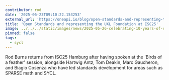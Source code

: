 ```yaml
---
contributor: rod
date: '2025-06-23T09:10:22.153253'
external_url: 'https://oneapi.io/blog/open-standards-and-representing-the-uxl-foundation-at-isc25/'
title: 'Open Standards and representing the UXL Foundation at ISC25'
image: ../../../static/images/news/2025-05-26-celebrating-10-years-of-sycl.webp
pinned: false
tags:
  - sycl
---
```


Rod Burns returns from ISC25 Hamburg after having spoken at the 'Birds of a feather' session, 
alongside Hartwig Antz, Tom Deakin, Marc Gaucheron, and Biagio Cosenza who have led standards 
development for areas such as SPARSE math and SYCL.
